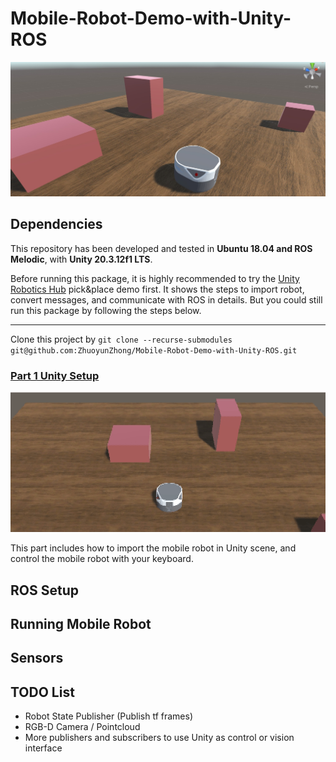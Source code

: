 # Mobile-Robot-Demo-with-Unity-ROS

![image](demo/freight_in_unity.jpg)

## Dependencies

This repository has been developed and tested in **Ubuntu 18.04 and ROS Melodic**, with **Unity 20.3.12f1 LTS**.

Before running this package, it is highly recommended to try the [Unity Robotics Hub](https://github.com/Unity-Technologies/Unity-Robotics-Hub) pick&place demo first. It shows the steps to import robot, convert messages, and communicate with ROS in details. But you could still run this package by following the steps below.

---

Clone this project by `git clone --recurse-submodules git@github.com:ZhuoyunZhong/Mobile-Robot-Demo-with-Unity-ROS.git  `

### [Part 1 Unity Setup](part1_unity.md) 

![image](demo/navigating.gif)

This part includes how to import the mobile robot in Unity scene, and control the mobile robot with your keyboard.

## ROS Setup



## Running Mobile Robot



## Sensors



## TODO List

- Robot State Publisher (Publish tf frames)
- RGB-D Camera / Pointcloud 
- More publishers and subscribers to use Unity as control or vision interface

